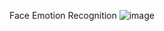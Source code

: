 Face Emotion Recognition
![image](https://github.com/Nagi2003/Face_Emotion_Recognition/assets/117716956/5f5d303e-00f7-45e8-a512-f2934de85c4e)
